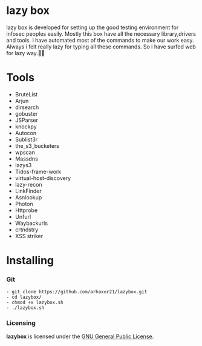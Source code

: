 # lazy box

lazy box is developed for setting up the good testing  environment for infosec peoples easily. Mostly this box have all the necessary library,drivers and tools. I have automated most of the commands to make our work easy. Always i felt really lazy for typing all these commands. So i have surfed web for lazy way.🤣🤣 
# Tools

- BruteList
- Arjun
- dirsearch
- gobuster
- JSParser
- knockpy
- Autocon
- Sublist3r
- the_s3_bucketers
- wpscan
- Massdns
- lazys3
- Tidos-frame-work
- virtual-host-discovery
- lazy-recon
- LinkFinder
- Asnlookup
- Photon
- Httprobe
- Unfurl
- Waybackurls
- crtndstry
- XSS striker


# Installing

### Git
```
- git clone https://github.com/arhaxor21/lazybox.git
- cd lazybox/
- chmod +x lazybox.sh
- ./lazybox.sh

```

### Licensing

**lazybox** is licensed under the [GNU General Public License](LICENSE).
